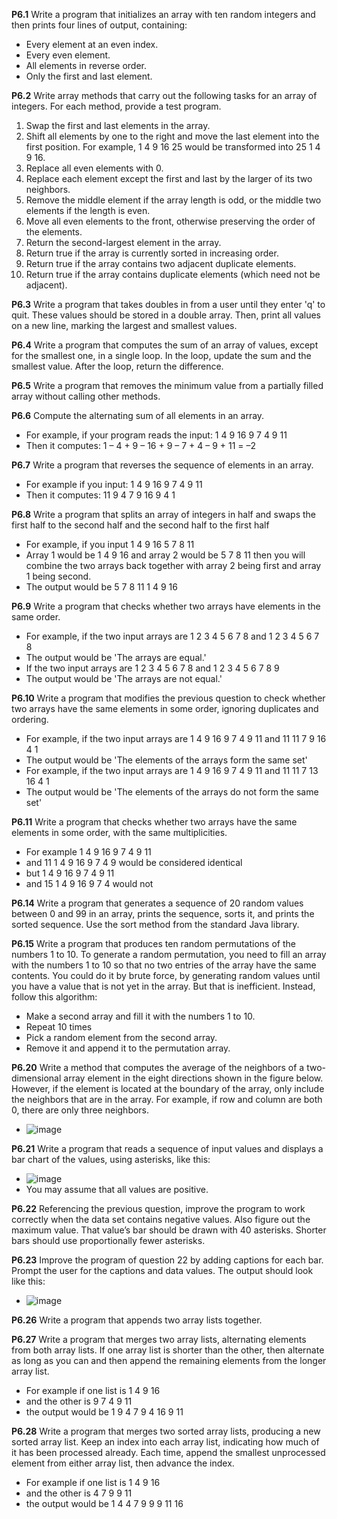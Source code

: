 **P6.1** Write a program that initializes an array with ten random integers and then prints four lines of output, containing:

* Every element at an even index.
* Every even element. 
* All elements in reverse order. 
* Only the first and last element.

**P6.2** Write array methods that carry out the following tasks for an array of integers. For each method, provide a test program. 

1. Swap the first and last elements in the array. 
2. Shift all elements by one to the right and move the last element into the first position. For example, 1 4 9 16 25 would be transformed into 25 1 4 9 16. 
3. Replace all even elements with 0. 
4. Replace each element except the first and last by the larger of its two neighbors.
5. Remove the middle element if the array length is odd, or the middle two elements if the length is even. 
6. Move all even elements to the front, otherwise preserving the order of the elements. 
7. Return the second-largest element in the array. 
8. Return true if the array is currently sorted in increasing order. 
9. Return true if the array contains two adjacent duplicate elements. 
10. Return true if the array contains duplicate elements (which need not be adjacent).


**P6.3** Write a program that takes doubles in from a user until they enter 'q' to quit. These values should be stored in a double array. Then, print all values on a new line, marking the largest and smallest values. 

**P6.4** Write a program that computes the sum of an array of values, except for the smallest one, in a single loop. In the loop, update the sum and the smallest value. After the loop, return the difference.

**P6.5** Write a program that removes the minimum value from a partially filled array without calling other methods.

**P6.6** Compute the alternating sum of all elements in an array. 
 * For example, if your program reads the input: 1 4 9 16 9 7 4 9 11
 * Then it computes: 1 – 4 + 9 – 16 + 9 – 7 + 4 – 9 + 11 = –2

**P6.7** Write a program that reverses the sequence of elements in an array.
 * For example if you input: 1 4 9 16 9 7 4 9 11 
 * Then it computes: 11 9 4 7 9 16 9 4 1

**P6.8** Write a program that splits an array of integers in half and swaps the first half to the second half and the second half to the first half
 * For example, if you input 1 4 9 16 5 7 8 11
 * Array 1 would be 1 4 9 16 and array 2 would be 5 7 8 11 then you will combine the two arrays back together with array 2 being first and array 1 being second.
 * The output would be       5 7 8 11 1 4 9 16

**P6.9** Write a program that checks whether two arrays have elements in the same order. 
 * For example, if the two input arrays are 1 2 3 4 5 6 7 8 and 1 2 3 4 5 6 7 8
 * The output would be 'The arrays are equal.'
 * If the two input arrays are 1 2 3 4 5 6 7 8 and 1 2 3 4 5 6 7 8 9
 * The output would be 'The arrays are not equal.'

**P6.10** Write a program that modifies the previous question to check whether two arrays have the same elements in some order, ignoring duplicates and ordering.
 * For example, if the two input arrays are 1 4 9 16 9 7 4 9 11 and 11 11 7 9 16 4 1
 * The output would be 'The elements of the arrays form the same set'
 * For example, if the two input arrays are 1 4 9 16 9 7 4 9 11 and 11 11 7 13 16 4 1
 * The output would be 'The elements of the arrays do not form the same set'

**P6.11** Write a program that checks whether two arrays have the same elements in some order, with the same multiplicities.
 * For example 1 4 9 16 9 7 4 9 11
 * and 11 1 4 9 16 9 7 4 9 would be considered identical 
 * but 1 4 9 16 9 7 4 9 11 
 * and 15 1 4 9 16 9 7 4  would not

**P6.14** Write a program that generates a sequence of 20 random values between 0 and 99 in an array, prints the sequence, sorts it, and prints the sorted sequence. Use the sort method from the standard Java library.

**P6.15** Write a program that produces ten random permutations of the numbers 1 to 10. To generate a random permutation, you need to fill an array with the numbers 1 to 10 so that no two entries of the array have the same contents. You could do it by brute force, by generating random values until you have a value that is not yet in the array. But that is inefficient. Instead, follow this algorithm:
 * Make a second array and fill it with the numbers 1 to 10. 
 * Repeat 10 times 
 * Pick a random element from the second array. 
 * Remove it and append it to the permutation array.

**P6.20** Write a method that computes the average of the neighbors of a two-dimensional array element in the eight directions shown in the figure below. However, if the element is located at the boundary of the array, only include the neighbors that are in the array. For example, if row and column are both 0, there are only three neighbors.
 * ![image](https://user-images.githubusercontent.com/92865953/199124117-8e00dc0e-3688-48a5-b0f2-f7328ef5d358.png)

**P6.21** Write a program that reads a sequence of input values and displays a bar chart of the values, using asterisks, like this: 
 * ![image](https://user-images.githubusercontent.com/92865953/199126381-8e396d46-b560-427c-b480-3b4e056e8c24.png)
 * You may assume that all values are positive. 

**P6.22** Referencing the previous question, improve the program to work correctly when the data set contains negative values. Also figure out the maximum value. That value’s bar should be drawn with 40 asterisks. Shorter bars should use proportionally fewer asterisks.

**P6.23** Improve the program of question 22 by adding captions for each bar. Prompt the user for the captions and data values. The output should look like this:
 * ![image](https://user-images.githubusercontent.com/92865953/199128296-3cfb9cb3-4a42-4aa5-b72c-bce584b9f91e.png)

**P6.26** Write a program that appends two array lists together.

**P6.27** Write a program that merges two array lists, alternating elements from both array lists. If one array list is shorter than the other, then alternate as long as you can and then append the remaining elements from the longer array list.
 * For example if one list is 1 4 9 16 
 * and the other is 9 7 4 9 11
 * the output would be 1 9 4 7 9 4 16 9 11

**P6.28** Write a program that merges two sorted array lists, producing a new sorted array list. Keep an index into each array list, indicating how much of it has been processed already. Each time, append the smallest unprocessed element from either array list, then advance the index.
 * For example if one list is 1 4 9 16 
 * and the other is 4 7 9 9 11
 * the output would be 1 4 4 7 9 9 9 11 16
